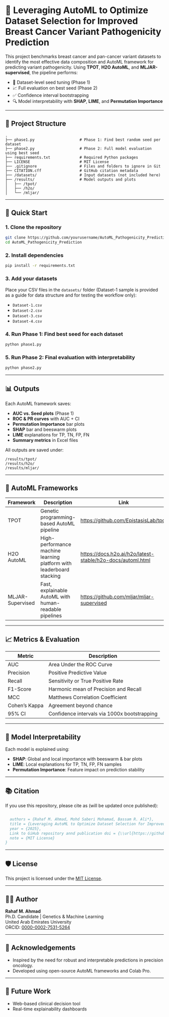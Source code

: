 # 🔬 Leveraging AutoML to Optimize Dataset Selection for Improved Breast Cancer Variant Pathogenicity Prediction

This project benchmarks breast cancer and pan-cancer variant datasets to identify the most effective data composition and AutoML framework for predicting variant pathogenicity. Using **TPOT**, **H2O AutoML**, and **MLJAR-supervised**, the pipeline performs:

- 📌 Dataset-level seed tuning (Phase 1)
- 📈 Full evaluation on best seed (Phase 2)
- ✅ Confidence interval bootstrapping
- 🔍 Model interpretability with **SHAP**, **LIME**, and **Permutation Importance**

---

## 📁 Project Structure

```
.
├── phase1.py                    # Phase 1: Find best random seed per dataset
├── phase2.py                    # Phase 2: Full model evaluation using best seed
├── requirements.txt             # Required Python packages
├── LICENSE                      # MIT License
├── .gitignore                   # Files and folders to ignore in Git
├── CITATION.cff                 # GitHub citation metadata
├── /datasets/                   # Input datasets (not included here)
├── /results/                    # Model outputs and plots
│   ├── /tpot/
│   ├── /h2o/
│   └── /mljar/
```

---

## 🚀 Quick Start

### 1. Clone the repository
```bash
git clone https://github.com/yourusername/AutoML_Pathogenicity_Prediction.git
cd AutoML_Pathogenicity_Prediction
```

### 2. Install dependencies
```bash
pip install -r requirements.txt
```

### 3. Add your datasets
Place your CSV files in the `datasets/` folder (Dataset-1 sample is provided as a guide for data structure and for testing the workflow only):
- `Dataset-1.csv`
- `Dataset-2.csv`
- `Dataset-3.csv`
- `Dataset-4.csv`

### 4. Run Phase 1: Find best seed for each dataset
```bash
python phase1.py
```

### 5. Run Phase 2: Final evaluation with interpretability
```bash
python phase2.py
```

---

## 📊 Outputs

Each AutoML framework saves:
- **AUC vs. Seed plots** (Phase 1)
- **ROC & PR curves** with AUC + CI
- **Permutation Importance** bar plots
- **SHAP** bar and beeswarm plots
- **LIME** explanations for TP, TN, FP, FN
- **Summary metrics** in Excel files

All outputs are saved under:
```
/results/tpot/
/results/h2o/
/results/mljar/
```

---

## 🧠 AutoML Frameworks

| Framework       | Description                                                                 | Link                                                                 |
|-----------------|-----------------------------------------------------------------------------|----------------------------------------------------------------------|
| TPOT            | Genetic programming-based AutoML pipeline                                   | https://github.com/EpistasisLab/tpot                                 |
| H2O AutoML      | High-performance machine learning platform with leaderboard stacking        | https://docs.h2o.ai/h2o/latest-stable/h2o-docs/automl.html          |
| MLJAR-Supervised| Fast, explainable AutoML with human-readable pipelines                      | https://github.com/mljar/mljar-supervised                           |

---

## 📈 Metrics & Evaluation

| Metric        | Description                                         |
|---------------|-----------------------------------------------------|
| AUC           | Area Under the ROC Curve                            |
| Precision     | Positive Predictive Value                           |
| Recall        | Sensitivity or True Positive Rate                   |
| F1-Score      | Harmonic mean of Precision and Recall               |
| MCC           | Matthews Correlation Coefficient                    |
| Cohen’s Kappa | Agreement beyond chance                             |
| 95% CI        | Confidence intervals via 1000x bootstrapping        |

---

## 🧪 Model Interpretability

Each model is explained using:
- **SHAP**: Global and local importance with beeswarm & bar plots
- **LIME**: Local explanations for TP, TN, FP, FN samples
- **Permutation Importance**: Feature impact on prediction stability

---

## 📚 Citation

If you use this repository, please cite as (will be updated once published):

```bibtex

  authors = {Rahaf M. Ahmad, Mohd Saberi Mohamad, Bassam R. Ali*},
  title = {Leveraging AutoML to Optimize Dataset Selection for Improved Breast Cancer Variant Pathogenicity Prediction},
  year = {2025},
  Link to GiHub repository annd publication doi = {\\url{https://github.com/rahafahmad89/AutoML_Pathogenicity_Prediction}},
  note = {MIT License}
}
```

---

## 🛡 License

This project is licensed under the [MIT License](./LICENSE).

---

## 👩‍💻 Author

**Rahaf M. Ahmad**  
Ph.D. Candidate | Genetics & Machine Learning  
United Arab Emirates University  
ORCID: [0000-0002-7531-5264](https://orcid.org/0000-0002-7531-5264)

---

## 🤝 Acknowledgements

- Inspired by the need for robust and interpretable predictions in precision oncology.
- Developed using open-source AutoML frameworks and Colab Pro.

---

## 🧠 Future Work
 
- Web-based clinical decision tool  
- Real-time explainability dashboards
